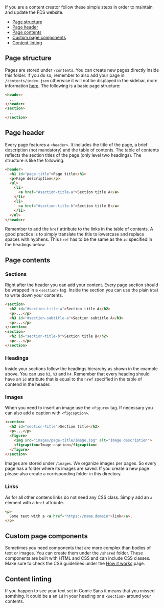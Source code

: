 If you are a content creator follow these simple steps in order to maintain and update the FDS website.

- [Page structure](#page-structure)
- [Page header](#page-header)
- [Page contents](#page-contents)
- [Custom page components](#custom-page-components)
- [Content linting](#content-linting)

## Page structure

Pages are stored under `/contents`. You can create new pages directly inside this folder. If you do so, remember to also add your page in `/contents/index.json` otherwise it will not be displayed in the sidebar, more information [here](#). The following is a basic page structure:

```html
<header>
  ...
</header>
<section>
  ...
</section>
```

## Page header

Every page features a `<header>`. It includes the title of the page, a brief description (not mandatory) and the table of contents. The table of contents reflects the section titles of the page (only level two headings). The structure is like the following:

```html
<header>
  <h1 id="page-title">Page title</h1>
  <p>Page description</p>
  <ul>
    <li>
      <a href="#section-title-a">Section title A</a>
    </li>
    <li>
      <a href="#section-title-b">Section title B</a>
    </li>
  </ul>
</header>
```

Remember to add the `href` attribute to the links in the table of contents. A good practice is to simply translate the title to lowercase and replace spaces with hyphens. This `href` has to be the same as the `id` specified in the headings below.

## Page contents

### Sections

Right after the header you can add your content. Every page section should be wrapped in a `<section>` tag. Inside the section you can use the plain `html` to write down your contents.

```html
<section>
  <h2 id="#section-title-a">Section title A</h2>
  <p>...</p>
  <h3 id="#section-subtitle-a">Section subtitle A</h3>
  <p>...</p>
</section>
<section>
  <h2 id="section-title-b">Section title B</h2>
  <p>...</p>
</section>
```

### Headings

Inside your sections follow the headings hierarchy as shown in the example above. You can use `h2`, `h3` and `h4`. Remember that every heading should have an `id` attribute that is equal to the `href` specified in the table of contend in the header.

### Images

When you need to insert an image use the `<figure>` tag. If necessary you can also add a caption with `<figcaption>`.

```html
<section>
  <h2 id="section-title">Section title</h2>
  <p>...</p>
  <figure>
    <img src="images/page-title/image.jpg" alt="Image description">
    <figcaption>Image caption</figcaption>
  </figure>
</section>
```

Images are stored under `/images`. We organize images per pages. So every page has a folder where its images are saved. If you create a new page please also create a corrisponding folder in this directory.

### Links

As for all other contens links do not need any CSS class. Simply add an `a` element with a `href` attribute.

```html
<p>
  Some text with a <a href="https://name.domain">link</a>.
</p>
```

## Custom page components

Sometimes you need components that are more complex than bodies of text or images. You can create them under the `/shared` folder. These components are built with HTML and CSS and can include CSS classes. Make sure to check the CSS guidelines under the [How it works](#) page.

## Content linting

If you happen to see your text set in Comic Sans it means that you missed somthing. It could be a an `id` in your heading or a `<section>` around your contents.

